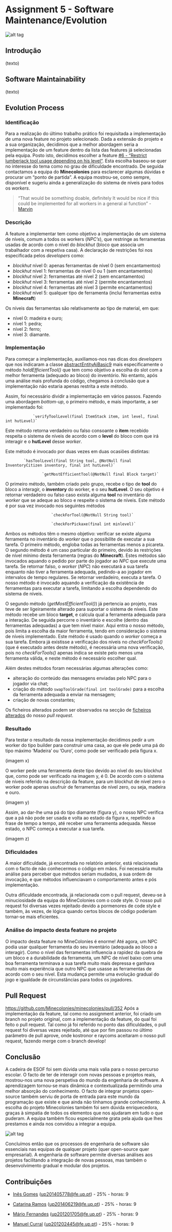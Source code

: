# Assignment 5 - Software Maintenance/Evolution #

![alt tag](resources/minecolonies.png)

## Introdução ##

(texto)

## Software Maintainability ##

(texto)

## Evolution Process ##

### Identificação ### 

Para a realização do último trabalho prático foi requisitada a implementação de uma nova feature no projeto selecionado. Dada a extensão do projeto e a sua organização, decidimos que a melhor abordagem seria a implementação de um feature dentro da lista das features já selecionadas pela equipa. Posto isto, decidimos escolher a feature [#6 - “Restrict lumberjack tool usage depending on his level“](https://github.com/Minecolonies/minecolonies/issues/6). Esta escolha baseou-se quer no interesse do tema como no grau de dificuldade encontrado. De seguida contactamos a equipa do **Minecolonies** para esclarecer algumas dúvidas e procurar um “ponto de partida”. A equipa mostrou-se, como sempre, disponível e sugeriu ainda a generalização do sistema de níveis para todos os *workers*.

> “That would be something doable, definitely It would be nice if this could be implemented for all workers in a general ai function” - [Marvin](https://github.com/Kostronor)

### Descrição ###

A feature a implementar tem como objetivo a implementação de um sistema de níveis, comum a todos os workers (*NPC’s*), que restringe as ferramentas usadas de acordo com o nível do *blockhut* (bloco que associa um trabalhador com a respetiva casa). A declaração de restrições foi nos especificada pelos *developers* como:

* *blockhut* nível 0: apenas ferramentas de nível 0 (sem encantamentos)
* *blockhut* nível 1: ferramentas de nível 0 ou 1 (sem encantamentos)
* *blockhut* nível 2: ferramentas até nível 2 (sem encantamentos)
* *blockhut* nível 3: ferramentas até nível 2 (permite encantamentos)
* *blockhut* nível 4: ferramentas até nível 3 (permite encantamentos)
* *blockhut* nível 5: qualquer tipo de ferramenta (inclui ferramentas extra **Minecraft**)

Os níveis das ferramentas são relativamente ao tipo de material, em que:

* nível 0: madeira e ouro;
* nível 1: pedra;
* nível 2: ferro;
* nível 3: diamante.

### Implementação ###

Para começar a implementação, auxiliamos-nos nas dicas dos *developers* que nos indicaram a classe [abstractEntityAiBasic9](https://github.com/Minecolonies/minecolonies/blob/develop/src/main/java/com/minecolonies/coremod/entity/ai/basic/AbstractEntityAIBasic.java) mais especificamente o método *holdEfficientTool()* que tem como objetivo a escolha do slot com a melhor ferramenta (adequado ao bloco) do inventório. No entanto, após uma análise mais profunda do código, chegamos à conclusão que a implementação não estaria apenas restrita a este método. 

Assim, foi necessário dividir a implementação em vários passos. Fazendo uma abordagem *bottom-up*, o primeiro método, e mais importante, a ser implementado foi:

				`verifyToolLevel(final ItemStack item, int level, final int hutLevel)`
			
Este método retorna verdadeiro ou falso consoante o **item** recebido respeita o sistema de níveis de acordo com o **level** do bloco com que irá interagir e o **hutLevel** desse *worker*.

Este método é invocado por duas vezes em duas ocasiões distintas:

			`hasToolLevel(final String tool, @NotNull final InventoryCitizen inventory, final int hutLevel)` 

					`getMostEfficientTool(@NotNull final Block target)`
				
O primeiro método, também criado pelo grupo, recebe o tipo de **tool** do bloco a interagir, o **inventory** do worker, e o seu **hutLevel**. O seu objetivo é retornar verdadeiro ou falso caso exista alguma **tool** no inventário do *worker* que se adeque ao bloco e respeite o sistema de níveis. Este método é por sua vez invocado nos seguintes métodos

						`checkForTool(@NotNull String tool)`
							
						`checkForPickaxe(final int minlevel)`
						
Ambos os métodos têm o mesmo objetivo: verificar se existe alguma ferramenta no inventário do *worker* que o possibilite de executar a sua tarefa. O primeiro método, engloba todas as ferramentas menos a picareta. O segundo método é um caso particular do primeiro, devido às restrições de nível mínimo desta ferramenta (regras do **Minecraft**). Estes métodos são invocados aquando o pedido por parte do jogador ao *NPC* que execute uma tarefa. Se retornar falso, o *worker* (*NPC*) não executará a sua tarefa enquanto não tiver a ferramenta adequada, pedindo-a ao jogador em intervalos de tempo regulares. Se retornar verdadeiro, executa a tarefa. O nosso método é invocado aquando a verificação da existência de ferramentas para executar a tarefa, limitando a escolha dependendo do sistema de níveis.

O segundo método (*getMostEfficientTool()*) já pertencia ao projeto, mas teve de ser ligeiramente alterado para suportar o sistema de níveis. Este método recebe um bloco **target**, e calcula qual a ferramenta adequada para a interação. De seguida percorre o inventário e escolhe (dentro das ferramentas adequadas) a que tem nível maior. Aqui entra o nosso método, pois limita a escolha da maior ferramenta, tendo em consideração o sistema de níveis implementado. Este método é usado quando o *worker* começa a sua tarefa. Embora já existisse a verificação dos níveis no *checkForTools()* (que é executado antes deste método), é necessária uma nova verificação, pois no *checkForTools()* apenas indica se existe pelo menos uma ferramenta válida, e neste método é necessário escolher qual.

Além destes métodos foram necessárias algumas alterações como:

* alteração do conteúdo das mensagens enviadas pelo NPC para o jogador via chat;
* criação do método `swapToolGrade(final int toolGrade)` para a escolha da ferramenta adequada a enviar na mensagem;
* criação de novas constantes;

Os ficheiros alterados podem ser observados na secção de [ficheiros alterados](https://github.com/Minecolonies/minecolonies/pull/352/files) do nosso *pull request*. 

### Resultado ###

Para testar o resultado da nossa implementação decidimos pedir a um worker do tipo builder para construir uma casa, ao que ele pede uma pá do tipo máximo ‘Madeira’ ou ‘Ouro’, como pode ser verificado pela figura x. 

(imagem x)

O worker pede uma ferramenta deste tipo devido ao nível do seu blockhut que, como pode ser verificado na imagem y, é 0. De acordo com o sistema de níveis referido na descrição da feature, para um blockhut de nível zero o worker pode apenas usufruir de ferramentas de nível zero, ou seja, madeira e ouro.

(imagem y)

Assim, ao dar-lhe uma pá do tipo diamante (figura y), o nosso NPC verifica que a pá não pode ser usada e volta ao estado da figura x, repetindo a frase de tempo a tempo, até receber uma ferramenta adequada. Nesse estado, o NPC começa a executar a sua tarefa.

(imagem z)

### Dificuldades ###

A maior dificuldade, já encontrada no relatório anterior, está relacionada com o facto de não conhecermos o código em mãos. Foi necessária muita análise para perceber que métodos seriam mudados, a sua ordem de invocação, e que métodos influenciavam o comportamento antes e pós implementação. 

Outra dificuldade encontrada, já relacionada com o pull request, deveu-se à minuciosidade da equipa do MineColonies com o code style. O nosso pull request foi diversas vezes rejeitado devido a pormenores de code style e também, às vezes, de lógica quando certos blocos de código poderiam tornar-se mais eficientes.

### Análise do impacto desta feature no projeto ###

O impacto desta feature no MineColonies é enorme! Até agora, um NPC podia usar qualquer ferramenta do seu inventário (adequada ao bloco a interagir). Como o nível das ferramentas influencia a rapidez da quebra de um bloco e a durabilidade da ferramenta, um NPC de nível baixo com uma boa ferramenta terminava a sua tarefa muito mais depressa e ganhava muito mais experiência que outro NPC que usasse as ferramentas de acordo com o seu nível. Esta mudança permite uma evolução gradual do jogo e igualdade de circunstâncias para todos os jogadores.

## Pull Request ##

https://github.com/Minecolonies/minecolonies/pull/352
Após a implementação da feature, tal como no assignment anterior, foi criado um branch no projeto original, com a implementação da feature, do qual foi feito o pull request. Tal como já foi referido no ponto das dificuldades, o pull request foi diversas vezes rejeitado, até que por fim passou no último parâmetro de pull aprove, onde kostronor e raycoms aceitaram o nosso pull request, fazendo merge com o branch develop!

## Conclusão ##

A cadeira de ESOF foi sem dúvida uma mais valia para o nosso percurso escolar. O facto de ter de interagir com novas pessoas e projetos reais, mostrou-nos uma nova perspetiva do mundo da engenharia de software. A aprendizagem tornou-se mais dinâmica e contextualizada permitindo uma melhor absorção do conhecimento. O facto de integrar projetos open-source também serviu de porta de entrada para este mundo da programação que existe e que ainda não tínhamos grande conhecimento.
A escolha do projeto Minecolonies também foi sem dúvida enriquecedora, graças à simpatia de todos os elementos que nos ajudaram em tudo o que puderam. A equipa também ficou especialmente grata pela ajuda que lhes prestamos e ainda nos convidou a integrar a equipa.

![alt tag](resources/chat.png)

Concluímos então que os processos de engenharia de software são essenciais nas equipas de qualquer projeto (quer open-source quer empresarial). A engenharia de software permite diversas análises aos projetos facilitando a integração de novas pessoas, mas também o desenvolvimento gradual e modular dos projetos.

## Contribuições ##

* [Inês Gomes](https://github.com/inesgomes) (up201405778@fe.up.pt) - 25% - horas: 9

* [Catarina Ramos](https://github.com/catramos96) (up201406219@fe.up.pt) - 25% - horas: 9

* [Mário Fernandes](https://github.com/MarioFernandes73) (up201201705@fe.up.pt) - 25% - horas: 9

* [Manuel Curral](https://github.com/Camolas)  (up201202445@fe.up.pt) - 25% - horas: 9
